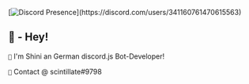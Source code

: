 [![Discord Presence](https://lanyard-profile-readme.vercel.app/api/341160761470615563?bg=43516a&animated=false&hideDiscrim=true&idleMessage=Hey!)](https://discord.com/users/341160761470615563)

## 🔰 - Hey!
`🔸` I'm Shini an German discord.js Bot-Developer!

`🔸` Contact @ scintillate#9798
